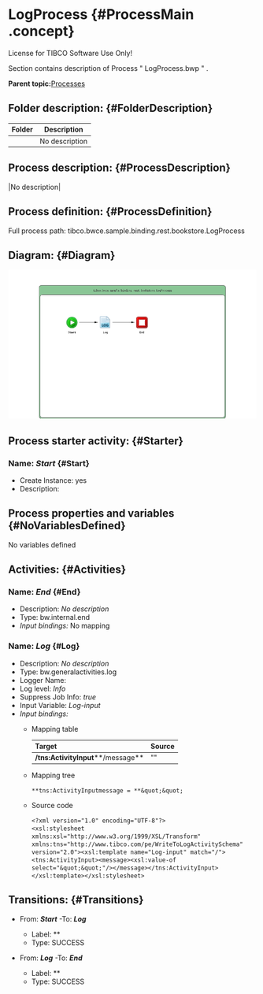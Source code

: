 # LogProcess {#ProcessMain .concept}

License for TIBCO Software Use Only!

Section contains description of Process " LogProcess.bwp " .

**Parent topic:**[Processes](../../../../../../../../../projects/tibco.bwce.sample.binding.rest.BookStore/common/process.md)

## Folder description: {#FolderDescription}

|Folder|Description|
|------|-----------|
| |No description|

## Process description: {#ProcessDescription}

|No description|

## Process definition: {#ProcessDefinition}

Full process path: tibco.bwce.sample.binding.rest.bookstore.LogProcess

## Diagram: {#Diagram}

![](LogProcess.bwp.png)

## Process starter activity: {#Starter}

### Name: ***Start*** {#Start}

-   Create Instance: yes
-   Description:

## Process properties and variables {#NoVariablesDefined}

No variables defined

## Activities: {#Activities}

### Name: ***End*** {#End}

-   Description: *No description*
-   Type: bw.internal.end
-   *Input bindings:* No mapping

### Name: ***Log*** {#Log}

-   Description: *No description*
-   Type: bw.generalactivities.log
-   Logger Name:
-   Log level: *Info*
-   Suppress Job Info: *true*
-   Input Variable: *Log-input*
-   *Input bindings:*
    -   Mapping table

        |Target|Source|
        |------|------|
        |**/tns:ActivityInput****/message**|""|

    -   Mapping tree

        ```
        **tns:ActivityInputmessage = **&quot;&quot;
        ```

    -   Source code

        ```
        <?xml version="1.0" encoding="UTF-8"?>
        <xsl:stylesheet xmlns:xsl="http://www.w3.org/1999/XSL/Transform" xmlns:tns="http://www.tibco.com/pe/WriteToLogActivitySchema" version="2.0"><xsl:template name="Log-input" match="/"><tns:ActivityInput><message><xsl:value-of select="&quot;&quot;"/></message></tns:ActivityInput></xsl:template></xsl:stylesheet>
        ```


## Transitions: {#Transitions}

-   From: ***Start*** -To: ***Log***
    -   Label: **
    -   Type: SUCCESS

-   From: ***Log*** -To: ***End***
    -   Label: **
    -   Type: SUCCESS

